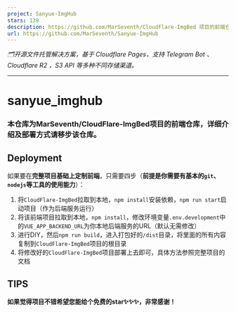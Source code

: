 ```yaml
---
project: Sanyue-ImgHub
stars: 139
description: https://github.com/MarSeventh/CloudFlare-ImgBed 项目的前端仓库。
url: https://github.com/MarSeventh/Sanyue-ImgHub
---
```


_🗂️开源文件托管解决方案，基于 Cloudflare Pages，支持 Telegram Bot 、 Cloudflare R2 ，S3 API 等多种不同存储渠道。_

* * *

sanyue\_imghub
==============

### 本仓库为MarSeventh/CloudFlare-ImgBed项目的前端仓库，详细介绍及部署方式请移步该仓库。

Deployment
----------

如果要在**完整项目基础上定制前端**，只需要四步（**前提是你需要有基本的`git`、`nodejs`等工具的使用能力**）：

1.  将`CloudFlare-ImgBed`拉取到本地，`npm install`安装依赖，`npm run start`启动项目（作为后端服务运行）
2.  将该前端项目拉取到本地，`npm install`，修改环境变量`.env.development`中的`VUE_APP_BACKEND_URL`为你本地后端服务的URL（默认无需修改）
3.  进行DIY，然后`npm run build`，进入打包好的`/dist`目录，将里面的所有内容复制到`CloudFlare-ImgBed`项目的根目录
4.  将修改好的`CloudFlare-ImgBed`项目部署上去即可，具体方法参照完整项目的文档

TIPS
----

**如果觉得项目不错希望您能给个免费的star✨✨✨，非常感谢！**
